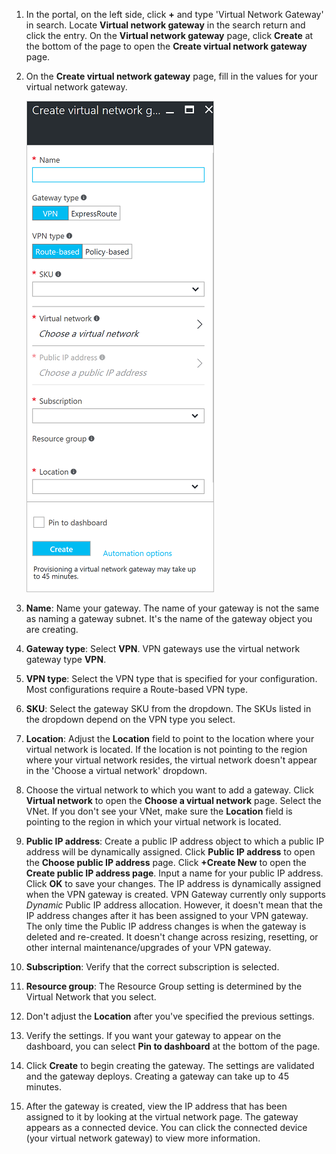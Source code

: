 1. In the portal, on the left side, click **+** and type 'Virtual Network Gateway' in search. Locate **Virtual network gateway** in the search return and click the entry. On the **Virtual network gateway** page, click **Create** at the bottom of the page to open the **Create virtual network gateway** page.
2. On the **Create virtual network gateway** page, fill in the values for your virtual network gateway.

    ![Create virtual network gateway page fields](./media/vpn-gateway-add-gw-rm-portal-include/gw.png "Create virtual network gateway page fields")
3. **Name**: Name your gateway. The name of your gateway is not the same as naming a gateway subnet. It's the name of the gateway object you are creating.
4. **Gateway type**: Select **VPN**. VPN gateways use the virtual network gateway type **VPN**.
5. **VPN type**: Select the VPN type that is specified for your configuration. Most configurations require a Route-based VPN type.
6. **SKU**: Select the gateway SKU from the dropdown. The SKUs listed in the dropdown depend on the VPN type you select.
7. **Location**: Adjust the **Location** field to point to the location where your virtual network is located. If the location is not pointing to the region where your virtual network resides, the virtual network doesn't appear in the 'Choose a virtual network' dropdown.
8. Choose the virtual network to which you want to add a gateway. Click **Virtual network** to open the **Choose a virtual network** page. Select the VNet. If you don't see your VNet, make sure the **Location** field is pointing to the region in which your virtual network is located.
9. **Public IP address**: Create a public IP address object to which a public IP address will be dynamically assigned. Click **Public IP address** to open the **Choose public IP address** page. Click **+Create New** to open the **Create public IP address page**. Input a name for your public IP address. Click **OK** to save your changes. The IP address is dynamically assigned when the VPN gateway is created. VPN Gateway currently only supports *Dynamic* Public IP address allocation. However, it doesn't mean that the IP address changes after it has been assigned to your VPN gateway. The only time the Public IP address changes is when the gateway is deleted and re-created. It doesn't change across resizing, resetting, or other internal maintenance/upgrades of your VPN gateway.
11. **Subscription**: Verify that the correct subscription is selected.
12. **Resource group**: The Resource Group setting is determined by the Virtual Network that you select.
1. Don't adjust the **Location** after you've specified the previous settings.
2. Verify the settings. If you want your gateway to appear on the dashboard, you can select **Pin to dashboard** at the bottom of the page.
3. Click **Create** to begin creating the gateway. The settings are validated and the gateway deploys. Creating a gateway can take up to 45 minutes.
4. After the gateway is created, view the IP address that has been assigned to it by looking at the virtual network page. The gateway appears as a connected device. You can click the connected device (your virtual network gateway) to view more information.

<!-- ms.date: 09/01/2017 -->